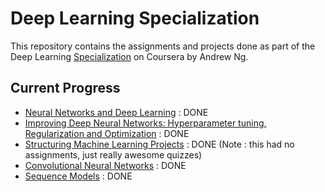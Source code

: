 # Deep Learning Specialization
This repository contains the assignments and projects done as part of the Deep Learning [Specialization](https://www.coursera.org/specializations/deep-learning) on Coursera by Andrew Ng.

## Current Progress

  - [Neural Networks and Deep Learning](https://www.coursera.org/learn/neural-networks-deep-learning) : DONE
  - [Improving Deep Neural Networks: Hyperparameter tuning, Regularization and Optimization](https://www.coursera.org/learn/deep-neural-network) : DONE
  - [Structuring Machine Learning Projects](https://www.coursera.org/learn/machine-learning-projects) : DONE (Note : this had no assignments, just really awesome quizzes)
  - [Convolutional Neural Networks](https://www.coursera.org/learn/convolutional-neural-networks) : DONE
  - [Sequence Models](https://www.coursera.org/learn/nlp-sequence-models) : DONE
